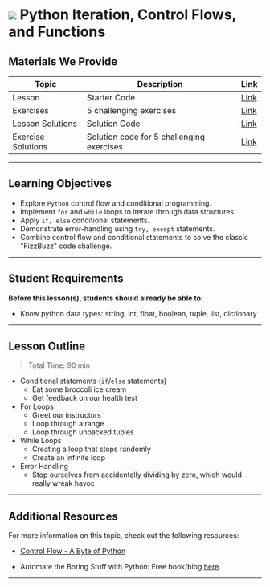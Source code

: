 <!--
Questions? Comments? Complaints?: 
1. Log an issue to this repo to alert us of a problem.
2. Suggest an edit yourself by forking this repo, making edits, and submitting a pull request with your changes back to our master branch.
3. Reach out to the data team on Slack and share your thoughts!
-->

# ![](https://ga-dash.s3.amazonaws.com/production/assets/logo-9f88ae6c9c3871690e33280fcf557f33.png) Python Iteration, Control Flows, and Functions

## Materials We Provide

<!--- This section is a table of contents for the lesson. The table structure breaks down typical lesson resources into types, distinguishing between lesson notebooks and other supporting materials. Note that the table below demonstrates the total possible range of materials; most lessons won't require all of the categories below. Also note that every item in the repo should get its own line and link, like the example shown for data. --->

| Topic | Description | Link |
| --- | --- | --- |
| Lesson | Starter Code | [Link](./starter-code.ipynb)|
| Exercises | 5 challenging exercises | [Link](./exercises.ipynb)
| Lesson Solutions | Solution Code | [Link](./solution-code/solution-code.ipynb)|
| Exercise Solutions | Solution code for 5 challenging exercises | [Link](./exercises-solutions.ipynb)

---

## Learning Objectives

<!--- This section lists the learning objectives of the lesson. For information on how to write clear learning objectives, see: http://ii.library.jhu.edu/2016/07/20/writing-effective-learning-objectives/ --->

- Explore `Python` control flow and conditional programming.
- Implement `for` and `while` loops to iterate through data structures.
- Apply `if, else` conditional statements.
- Demonstrate error-handling using `try, except` statements.
- Combine control flow and conditional statements to solve the classic "FizzBuzz" code challenge.

---

## Student Requirements

<!--- This section explains the relevant prerequisites; in other words, what do students need to know to be able to benefit and perform the tasks required in this lesson? This includes lists of skills or prior learning objectives --->

**Before this lesson(s), students should already be able to**:

- Know python data types: string, int, float, boolean, tuple, list, dictionary

---

## Lesson Outline

<!--- This section outlines the lesson plan with relevant sections and subsections, providing both the total time required as well as suggestions for timing in each subsection --->

> Total Time: 90 min

- Conditional statements (`if`/`else` statements)
    - Eat some broccoli ice cream
    - Get feedback on our health test
- For Loops
    - Greet our instructors
    - Loop through a range
    - Loop through unpacked tuples
- While Loops
    - Creating a loop that stops randomly
    - Create an infinite loop
- Error Handling
    - Stop ourselves from accidentally dividing by zero, which would really wreak havoc

---

## Additional Resources

<!--- This section lists useful reference materials that can inform, extend, or deepen a student's understanding of the material. While this may seem like a "nice to have" feature, we normally see a range of advanced and remedial students in our classes. Curating these resources allows us to provide targeted materials and suggestions that instructors can use to support different student needs. --->

For more information on this topic, check out the following resources:

- [Control Flow - A Byte of Python](https://python.swaroopch.com/control_flow.html)
* Automate the Boring Stuff with Python: Free book/blog [here](https://automatetheboringstuff.com).

---
